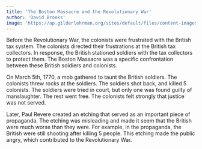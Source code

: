 ```yaml
---
title: 'The Boston Massacre and the Revolutionary War'
author: 'David Brooks'
image: 'https://ap.gilderlehrman.org/sites/default/files/content-images/01868p1_1.jpg'
---
```

Before the Revolutionary War, the colonists were 
frustrated with the British tax system. The colonists directed their frustrations at the British tax collectors. <!--more-->In response, the British stationed soldiers with the tax collectors to protect them. The Boston Massacre was a specific confrontation between these British soldiers and colonists.

On March 5th, 1770, a mob gathered to taunt the British soldiers. The colonists threw rocks at the soldiers. The soldiers shot back, and killed 5 colonists. The soldiers were tried in court, but only one was found guilty of manslaughter. The rest went free. The colonists felt strongly that justice was not served.

Later, Paul Revere created an etching that served as an important  piece of propaganda. The etching was misleading and made it seem that the British were much worse than they were. For example, in the propaganda, the British were still shooting after killing 5 people. This etching made the public angry, which contributed to the Revolutionary War.

